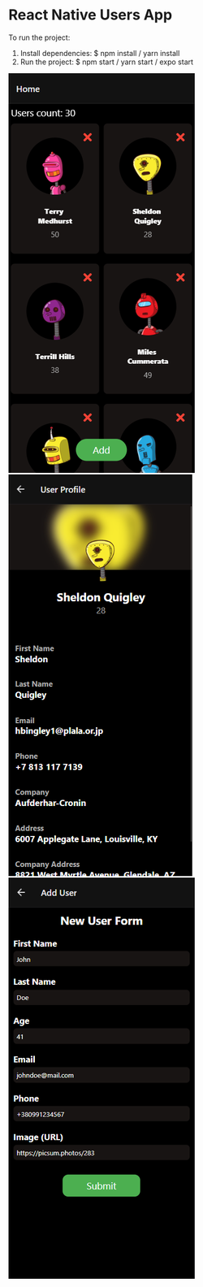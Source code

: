 <h1 text-align="center" > React Native Users App </h1>

To run the project:

1. Install dependencies:
   $ npm install / yarn install
2. Run the project:
   $ npm start / yarn start / expo start


![Alt text](./src/assets/images//screenshot1.png?raw=true&style=centerme "Home Page")
![Alt text](./src//assets//images/screenshot2.png?raw=true&style=centerme "Profile")
![Alt text](./src//assets//images/screenshot3.png?raw=true&style=centerme "Add User")
